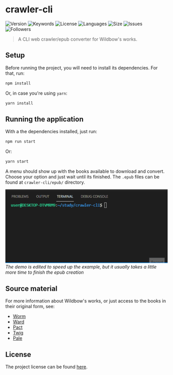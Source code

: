 # crawler-cli

![Version](https://img.shields.io/github/package-json/v/GledsonAfonso/crawler-cli)
![Keywords](https://img.shields.io/github/package-json/keywords/GledsonAfonso/crawler-cli)
![License](https://img.shields.io/github/license/GledsonAfonso/crawler-cli)
![Languages](https://img.shields.io/github/languages/count/GledsonAfonso/crawler-cli)
![Size](https://img.shields.io/github/repo-size/GledsonAfonso/crawler-cli)
![Issues](https://img.shields.io/github/issues/GledsonAfonso/crawler-cli)
![Followers](https://img.shields.io/github/followers/GledsonAfonso?style=social)

> A CLI web crawler/epub converter for Wildbow's works.


## Setup

Before running the project, you will need to install its dependencies. For that, run:

```bash
npm install
```

Or, in case you're using `yarn`:

```bash
yarn install
```


## Running the application

With a the dependencies installed, just run:

```bash
npm run start

```

Or:


```bash
yarn start

```

A menu should show up with the books available to download and convert. Choose your option and just wait until its finished. The `.epub` files can be found at `crawler-cli/epub/` directory.

![demo](https://github.com/GledsonAfonso/crawler-cli/blob/master/documentation/gif/crawler-cli-demo.gif)
*The demo is edited to speed up the example, but it usually takes a little more time to finish the epub creation*


## Source material

For more information about Wildbow's works, or just access to the books in their original form, see:

* [Worm](https://parahumans.wordpress.com)
* [Ward](https://www.parahumans.net)
* [Pact](https://pactwebserial.wordpress.com)
* [Twig](https://twigserial.wordpress.com)
* [Pale](https://palewebserial.wordpress.com)


## License

The project license can be found [here](https://github.com/GledsonAfonso/crawler-cli/blob/development/LICENSE).